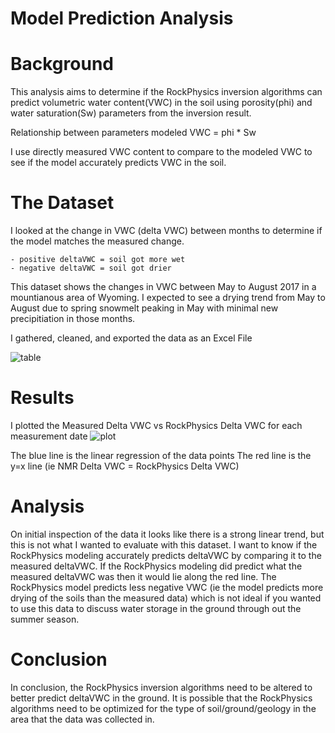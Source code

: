 # Model Prediction Analysis

# Background
This analysis aims to determine if the RockPhysics inversion algorithms can predict volumetric water content(VWC) in the soil using porosity(phi) and water saturation(Sw) parameters from the inversion result. 

Relationship between parameters
modeled VWC = phi * Sw

I use directly measured VWC content to compare to the modeled VWC to see if the model accurately predicts VWC in the soil.

# The Dataset
I looked at the change in VWC (delta VWC) between months to determine if the model matches the measured change. 

    - positive deltaVWC = soil got more wet
    - negative deltaVWC = soil got drier

This dataset shows the changes in VWC between May to August 2017 in a mountianous area of Wyoming. I expected to see a drying trend from May to August due to spring snowmelt peaking in May with minimal new precipitiation in those months. 

I gathered, cleaned, and exported the data as an Excel File

![table](https://github.com/nsmeltz/Portfolio/blob/fb3a680b86c0338aa97ccda210267f84a94c31a5/Model_Validation_Matlab/Images/table.jpg)

# Results 
I plotted the Measured Delta VWC vs RockPhysics Delta VWC for each measurement date
![plot](https://github.com/nsmeltz/Portfolio/blob/fb3a680b86c0338aa97ccda210267f84a94c31a5/Model_Validation_Matlab/Images/plot.jpg)

The blue line is the linear regression of the data points
The red line is the y=x line (ie NMR Delta VWC = RockPhysics Delta VWC)

# Analysis
On initial inspection of the data it looks like there is a strong linear trend, but this is not what I wanted to evaluate with this dataset. I want to know if the RockPhysics modeling accurately predicts deltaVWC by comparing it to the measured deltaVWC. If the RockPhysics modeling did predict what the measured deltaVWC was then it would lie along the red line. The RockPhysics model predicts less negative VWC (ie the model predicts more drying of the soils than the measured data) which is not ideal if you wanted to use this data to discuss water storage in the ground through out the summer season. 

# Conclusion
In conclusion, the RockPhysics inversion algorithms need to be altered to better predict deltaVWC in the ground. It is possible that the RockPhysics algorithms need to be optimized for the type of soil/ground/geology in the area that the data was collected in.
